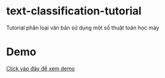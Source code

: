 # text-classification-tutorial
Tutorial phân loại văn bản sử dụng một số thuật toán học máy

# Demo
[Click vào đây để xem demo](https://colab.research.google.com/github/nguyenvanhieuvn/text-classification-tutorial/blob/master/text_classification_tutorial.ipynb)
